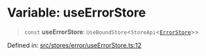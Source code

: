 # Variable: useErrorStore

> `const` **useErrorStore**: `UseBoundStore`\<`StoreApi`\<[`ErrorStore`](../../types/type-aliases/ErrorStore.md)\>\>

Defined in: [src/stores/error/useErrorStore.ts:12](https://github.com/Nick2bad4u/Uptime-Watcher/blob/3cce0c3b352c8390536ca3c7399ece50a05faf18/src/stores/error/useErrorStore.ts#L12)
